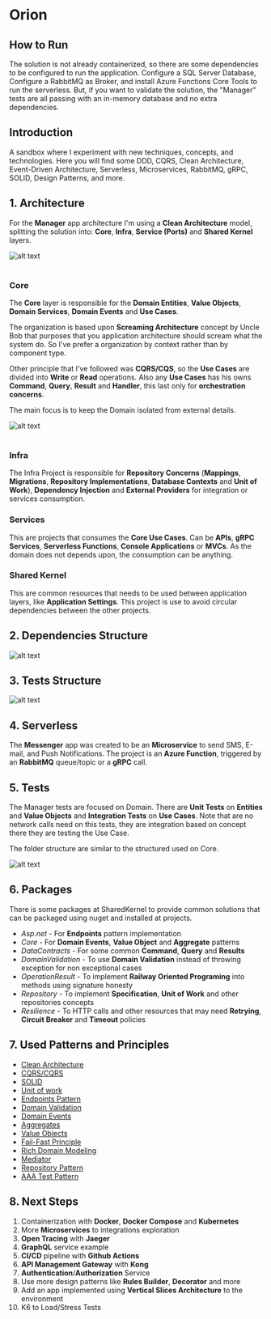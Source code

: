 # Orion

## How to Run
The solution is not already containerized, so there are some dependencies to be configured to run the application. Configure a SQL Server Database, Configure a RabbitMQ as Broker, and install Azure Functions Core Tools to run the serverless. But, if you want to validate the solution, the "Manager" tests are all passing with an in-memory database and no extra dependencies.  

## Introduction

A sandbox where I experiment with new techniques, concepts, and technologies. Here you will find some DDD, CQRS, Clean Architecture, Event-Driven Architecture, Serverless, Microservices, RabbitMQ, gRPC, SOLID, Design Patterns, and more.

## 1. Architecture

For the **Manager** app architecture I'm using a **Clean Architecture** model, splitting the solution into: **Core**, **Infra**, **Service (Ports)** and **Shared Kernel** layers.

![alt text](src/Images/CleanArchitecture.jpg "Clean Architecture by Uncle Bob")
<br>
<br>

### Core
The **Core** layer is responsible for the **Domain Entities**, **Value Objects**, **Domain Services**, **Domain Events** and **Use Cases**.

The organization is based upon **Screaming Architecture** concept by Uncle Bob that purposes that you application architecture should scream what the system do. So I've prefer a organization by context rather than by component type.

Other principle that I've followed was **CQRS/CQS**, so the **Use Cases** are divided into **Write** or **Read** operations. Also any **Use Cases** has his owns **Command**, **Query**, **Result** and **Handler**, this last only for **orchestration concerns**.

The main focus is to keep the Domain isolated from external details.
<br>

![alt text](src/Images/ScreamingArchitecture.png "Screaming Architecture by Uncle Bob")
<br>
<br>

### Infra
The Infra Project is responsible for **Repository Concerns** (**Mappings**, **Migrations**, **Repository Implementations**, **Database Contexts** and **Unit of Work**), **Dependency Injection** and **External Providers** for integration or services consumption.

### Services
This are projects that consumes the **Core Use Cases**. Can be **APIs**, **gRPC Services**, **Serverless Functions**, **Console Applications** or **MVCs**. As the domain does not depends upon, the consumption can be anything.

### Shared Kernel
This are common resources that needs to be used between application layers, like **Application Settings**. This project is use to avoid circular dependencies between the other projects.

## 2. Dependencies Structure

![alt text](src/Images/Dependencies.png "Dependencies Structure")

## 3. Tests Structure

![alt text](src/Images/TestDependencies.png "Tests Dependencies Structure")

## 4. Serverless
The **Messenger** app was created to be an **Microservice** to send SMS, E-mail, and Push Notifications. The project is an **Azure Function**, triggered by an **RabbitMQ** queue/topic or a **gRPC** call.

## 5. Tests 
The Manager tests are focused on Domain. There are **Unit Tests** on **Entities** and **Value Objects** and **Integration Tests** on **Use Cases**. Note that are no network calls need on this tests, they are integration based on concept there they are testing the Use Case. 

The folder structure are similar to the structured used on Core.

![alt text](src/Images/TestStructureFolder.png "Tests Folder Structure")

## 6. Packages
There is some packages at SharedKernel to provide common solutions that can be packaged using nuget and installed at projects.

- _Asp.net_ - For **Endpoints** pattern implementation
- _Core_ - For **Domain Events**, **Value Object** and **Aggregate** patterns
- _DataContracts_ - For some common **Command**, **Query** and **Results**
- _DomainValidation_ - To use **Domain Validation** instead of throwing exception for non exceptional cases
- _OperationResult_ - To implement **Railway Oriented Programing** into methods using signature honesty
- _Repository_ - To implement **Specification**, **Unit of Work** and other repositories concepts
- _Resilience_ - To HTTP calls and other resources that may need **Retrying**, **Circuit Breaker** and **Timeout** policies

## 7. Used Patterns and Principles
- [Clean Architecture](https://blog.cleancoder.com/)
- [CQRS/CQRS](https://martinfowler.com/bliki/CQRS.html)
- [SOLID](https://blog.cleancoder.com/uncle-bob/2020/10/18/Solid-Relevance.html)
- [Unit of work](https://medium.com/@martinstm/unit-of-work-net-core-652f9b6cf894)
- [Endpoints Pattern](https://ardalis.com/mvc-controllers-are-dinosaurs-embrace-api-endpoints/)
- [Domain Validation](https://martinfowler.com/articles/replaceThrowWithNotification.html)
- [Domain Events](https://docs.microsoft.com/en-us/dotnet/architecture/microservices/microservice-ddd-cqrs-patterns/domain-events-design-implementation)
- [Aggregates](https://martinfowler.com/bliki/DDD_Aggregate.html)
- [Value Objects](https://martinfowler.com/bliki/ValueObject.html)
- [Fail-Fast Principle](https://enterprisecraftsmanship.com/posts/fail-fast-principle/)
- [Rich Domain Modeling](https://blog.codecentric.de/en/2019/10/ddd-vs-anemic-domain-models/)
- [Mediator](https://refactoring.guru/design-patterns/mediator)
- [Repository Pattern](https://docs.microsoft.com/en-us/dotnet/architecture/microservices/microservice-ddd-cqrs-patterns/infrastructure-persistence-layer-design)
- [AAA Test Pattern](https://medium.com/@pjbgf/title-testing-code-ocd-and-the-aaa-pattern-df453975ab80)

## 8. Next Steps
1. Containerization with **Docker**, **Docker Compose** and **Kubernetes**
2. More **Microservices** to integrations exploration
3. **Open Tracing** with **Jaeger**
4. **GraphQL** service example
5. **CI/CD** pipeline with **Github Actions**
6. **API Management Gateway** with **Kong**
7. **Authentication**/**Authorization** Service
8. Use more design patterns like **Rules Builder**, **Decorator** and more
9. Add an app implemented using **Vertical Slices Architecture** to the environment
10. K6 to Load/Stress Tests
